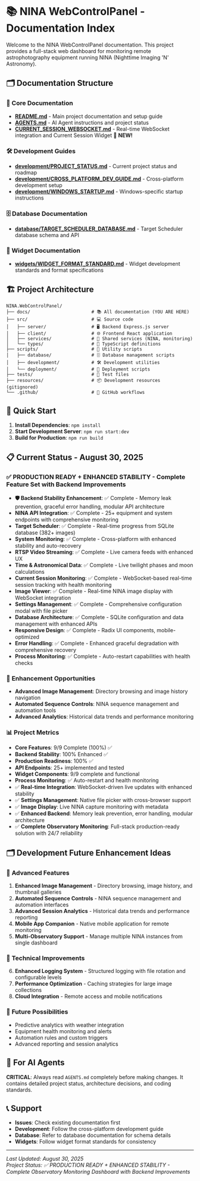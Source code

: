 # 📚 NINA WebControlPanel - Documentation Index

Welcome to the NINA WebControlPanel documentation. This project provides a full-stack web dashboard for monitoring remote astrophotography equipment running NINA (Nighttime Imaging 'N' Astronomy).

## 🗂️ Documentation Structure

### 📖 Core Documentation
- **[README.md](./README.md)** - Main project documentation and setup guide
- **[AGENTS.md](./AGENTS.md)** - AI Agent instructions and project status  
- **[CURRENT_SESSION_WEBSOCKET.md](./CURRENT_SESSION_WEBSOCKET.md)** - Real-time WebSocket integration and Current Session Widget 🔴 **NEW!**

### 🛠️ Development Guides
- **[development/PROJECT_STATUS.md](./development/PROJECT_STATUS.md)** - Current project status and roadmap
- **[development/CROSS_PLATFORM_DEV_GUIDE.md](./development/CROSS_PLATFORM_DEV_GUIDE.md)** - Cross-platform development setup
- **[development/WINDOWS_STARTUP.md](./development/WINDOWS_STARTUP.md)** - Windows-specific startup instructions

### 🗄️ Database Documentation
- **[database/TARGET_SCHEDULER_DATABASE.md](./database/TARGET_SCHEDULER_DATABASE.md)** - Target Scheduler database schema and API

### 🧩 Widget Documentation
- **[widgets/WIDGET_FORMAT_STANDARD.md](./widgets/WIDGET_FORMAT_STANDARD.md)** - Widget development standards and format specifications

## 🏗️ Project Architecture

```
NINA.WebControlPanel/
├── docs/                       # 📚 All documentation (YOU ARE HERE)
├── src/                        # 💻 Source code
│   ├── server/                 # 🖥️ Backend Express.js server
│   ├── client/                 # 🌐 Frontend React application
│   ├── services/               # 🔧 Shared services (NINA, monitoring)
│   └── types/                  # 📝 TypeScript definitions
├── scripts/                    # 🔧 Utility scripts
│   ├── database/               # 🗄️ Database management scripts
│   ├── development/            # 🛠️ Development utilities
│   └── deployment/             # 🚀 Deployment scripts
├── tests/                      # 🧪 Test files
├── resources/                  # 📦 Development resources (gitignored)
└── .github/                    # 🤖 GitHub workflows
```

## 🚀 Quick Start

1. **Install Dependencies**: `npm install`
2. **Start Development Server**: `npm run start:dev`
3. **Build for Production**: `npm run build`

## 📋 Current Status - August 30, 2025

### ✅ **PRODUCTION READY + ENHANCED STABILITY** - Complete Feature Set with Backend Improvements

- **🛡️ Backend Stability Enhancement**: ✅ Complete - Memory leak prevention, graceful error handling, modular API architecture
- **NINA API Integration**: ✅ Complete - 25+ equipment and system endpoints with comprehensive monitoring
- **Target Scheduler**: ✅ Complete - Real-time progress from SQLite database (382+ images)
- **System Monitoring**: ✅ Complete - Cross-platform with enhanced stability and auto-recovery
- **RTSP Video Streaming**: ✅ Complete - Live camera feeds with enhanced UX
- **Time & Astronomical Data**: ✅ Complete - Live twilight phases and moon calculations
- **Current Session Monitoring**: ✅ Complete - WebSocket-based real-time session tracking with health monitoring
- **Image Viewer**: ✅ Complete - Real-time NINA image display with WebSocket integration
- **Settings Management**: ✅ Complete - Comprehensive configuration modal with file picker
- **Database Architecture**: ✅ Complete - SQLite configuration and data management with enhanced APIs
- **Responsive Design**: ✅ Complete - Radix UI components, mobile-optimized
- **Error Handling**: ✅ Complete - Enhanced graceful degradation with comprehensive recovery
- **Process Monitoring**: ✅ Complete - Auto-restart capabilities with health checks

### 🎯 **Enhancement Opportunities**
- **Advanced Image Management**: Directory browsing and image history navigation
- **Automated Sequence Controls**: NINA sequence management and automation tools  
- **Advanced Analytics**: Historical data trends and performance monitoring

### 📊 **Project Metrics**
- **Core Features**: 9/9 Complete (100%) ✅
- **Backend Stability**: 100% Enhanced ✅
- **Production Readiness**: 100% ✅
- **API Endpoints**: 25+ implemented and tested
- **Widget Components**: 9/9 complete and functional
- **Process Monitoring**: ✅ Auto-restart and health monitoring
- ✅ **Real-time Integration**: WebSocket-driven live updates with enhanced stability
- ✅ **Settings Management**: Native file picker with cross-browser support
- ✅ **Image Display**: Live NINA capture monitoring with metadata  
- ✅ **Enhanced Backend**: Memory leak prevention, error handling, modular architecture
- ✅ **Complete Observatory Monitoring**: Full-stack production-ready solution with 24/7 reliability

## 🗂️ Development Future Enhancement Ideas

### 🎯 **Advanced Features**
1. **Enhanced Image Management** - Directory browsing, image history, and thumbnail galleries
2. **Automated Sequence Controls** - NINA sequence management and automation interfaces
3. **Advanced Session Analytics** - Historical data trends and performance reporting  
4. **Mobile App Companion** - Native mobile application for remote monitoring
5. **Multi-Observatory Support** - Manage multiple NINA instances from single dashboard

### 🔧 **Technical Improvements**
6. **Enhanced Logging System** - Structured logging with file rotation and configurable levels
7. **Performance Optimization** - Caching strategies for large image collections
8. **Cloud Integration** - Remote access and mobile notifications

### 📅 **Future Possibilities**
- Predictive analytics with weather integration
- Equipment health monitoring and alerts  
- Automation rules and custom triggers
- Advanced reporting and session analytics

## 🤖 For AI Agents

**CRITICAL**: Always read `AGENTS.md` completely before making changes. It contains detailed project status, architecture decisions, and coding standards.

## 📞 Support

- **Issues**: Check existing documentation first
- **Development**: Follow the cross-platform development guide
- **Database**: Refer to database documentation for schema details
- **Widgets**: Follow widget format standards for consistency

---

*Last Updated: August 30, 2025*  
*Project Status: ✅ PRODUCTION READY + ENHANCED STABILITY - Complete Observatory Monitoring Dashboard with Backend Improvements*
